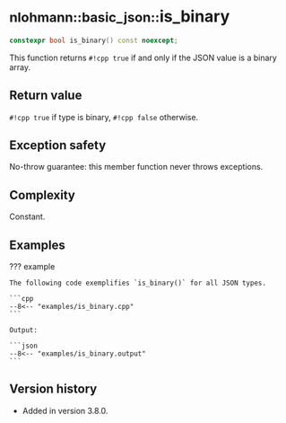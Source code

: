 # <small>nlohmann::basic_json::</small>is_binary

```cpp
constexpr bool is_binary() const noexcept;
```

This function returns `#!cpp true` if and only if the JSON value is a binary array.
    
## Return value

`#!cpp true` if type is binary, `#!cpp false` otherwise.

## Exception safety

No-throw guarantee: this member function never throws exceptions.

## Complexity

Constant.

## Examples

??? example

    The following code exemplifies `is_binary()` for all JSON types.
    
    ```cpp
    --8<-- "examples/is_binary.cpp"
    ```
    
    Output:
    
    ```json
    --8<-- "examples/is_binary.output"
    ```

## Version history

- Added in version 3.8.0.

